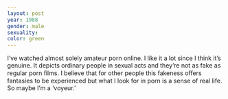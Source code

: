 ```yaml
---
layout: post
year: 1988
gender: male
sexuality: 
color: green
---
```

I’ve watched almost solely amateur porn online. I like it a lot since I think it’s genuine. It depicts ordinary people in sexual acts and they’re not as fake as regular porn ﬁlms. I believe that for other people this fakeness oﬀers fantasies to be experienced but what I look for in porn is a sense of real life. So maybe I’m a ‘voyeur.’
